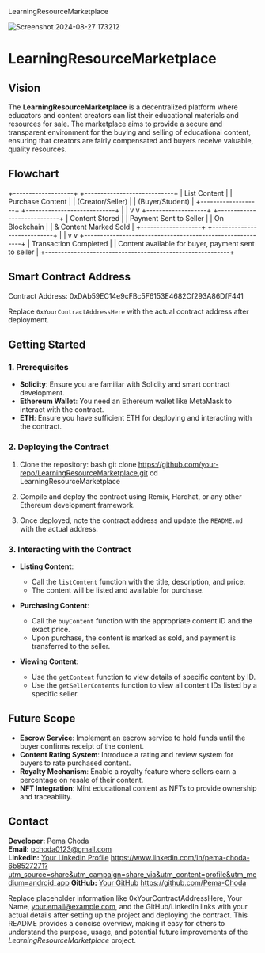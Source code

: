 LearningResourceMarketplace

![Screenshot 2024-08-27 173212](https://github.com/user-attachments/assets/62ac20ae-ac66-4938-abde-0521fcccae5f)

# LearningResourceMarketplace

## Vision

The **LearningResourceMarketplace** is a decentralized platform where educators and content creators can list their educational materials and resources for sale. The marketplace aims to provide a secure and transparent environment for the buying and selling of educational content, ensuring that creators are fairly compensated and buyers receive valuable, quality resources.

## Flowchart


+-------------------+          +----------------------------+
|   List Content    |          |        Purchase Content     |
|  (Creator/Seller) |          |        (Buyer/Student)      |
+-------------------+          +----------------------------+
        |                               |
        v                               v
+-------------------+          +----------------------------+
|   Content Stored  |          |  Payment Sent to Seller     |
|    On Blockchain  |          |    & Content Marked Sold    |
+-------------------+          +----------------------------+
        |                               |
        v                               v
+----------------------------------------------------------+
|                   Transaction Completed                  |
|     Content available for buyer, payment sent to seller   |
+----------------------------------------------------------+


## Smart Contract Address

Contract Address: 0xDAb59EC14e9cFBc5F6153E4682Cf293A86DfF441

 Replace `0xYourContractAddressHere` with the actual contract address after deployment.

## Getting Started

### 1. Prerequisites

- **Solidity**: Ensure you are familiar with Solidity and smart contract development.
- **Ethereum Wallet**: You need an Ethereum wallet like MetaMask to interact with the contract.
- **ETH**: Ensure you have sufficient ETH for deploying and interacting with the contract.

### 2. Deploying the Contract

1. Clone the repository:
    bash
    git clone https://github.com/your-repo/LearningResourceMarketplace.git
    cd LearningResourceMarketplace
    

2. Compile and deploy the contract using Remix, Hardhat, or any other Ethereum development framework.

3. Once deployed, note the contract address and update the `README.md` with the actual address.

### 3. Interacting with the Contract

- **Listing Content**: 
    - Call the `listContent` function with the title, description, and price.
    - The content will be listed and available for purchase.

- **Purchasing Content**: 
    - Call the `buyContent` function with the appropriate content ID and the exact price.
    - Upon purchase, the content is marked as sold, and payment is transferred to the seller.

- **Viewing Content**: 
    - Use the `getContent` function to view details of specific content by ID.
    - Use the `getSellerContents` function to view all content IDs listed by a specific seller.

## Future Scope

- **Escrow Service**: Implement an escrow service to hold funds until the buyer confirms receipt of the content.
- **Content Rating System**: Introduce a rating and review system for buyers to rate purchased content.
- **Royalty Mechanism**: Enable a royalty feature where sellers earn a percentage on resale of their content.
- **NFT Integration**: Mint educational content as NFTs to provide ownership and traceability.

## Contact

**Developer:** Pema Choda  
**Email:** pchoda0123@gmail.com  
**LinkedIn:** [Your LinkedIn Profile](https://linkedin.com/in/yourprofile)  https://www.linkedin.com/in/pema-choda-6b8527271?utm_source=share&utm_campaign=share_via&utm_content=profile&utm_medium=android_app
**GitHub:** [Your GitHub](https://github.com/your-github) https://github.com/Pema-Choda



Replace
placeholder information like 0xYourContractAddressHere, Your Name, your.email@example.com, and the GitHub/LinkedIn links with your actual details after setting up the project and deploying the contract. This README provides a concise overview, making it easy for others to understand the purpose, usage, and potential future improvements of the *LearningResourceMarketplace* project.

